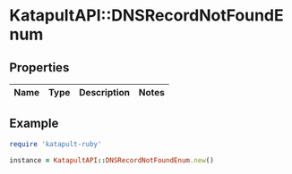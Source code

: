# KatapultAPI::DNSRecordNotFoundEnum

## Properties

| Name | Type | Description | Notes |
| ---- | ---- | ----------- | ----- |

## Example

```ruby
require 'katapult-ruby'

instance = KatapultAPI::DNSRecordNotFoundEnum.new()
```

